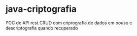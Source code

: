 # java-criptografia
POC de API rest CRUD com criprografia de dados em pouso e descriptografia quando recuperado
